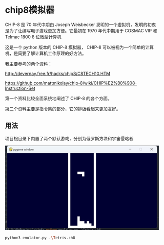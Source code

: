 # chip8模拟器
CHIP-8 是 70 年代中期由 Joseph Weisbecker 发明的一个虚拟机，发明的初衷是为了让编写电子游戏更加方便。它最初在 1970 年代中期用于 COSMAC VIP 和 Telmac 1800 8 位微型计算机

这是一个 python 版本的 CHIP-8 模拟器， CHIP-8 可以被视为一个简单的计算机，是简要了解计算机工作原理的好方法。

我主要参考的两个资料：

http://devernay.free.fr/hacks/chip8/C8TECH10.HTM

https://github.com/mattmikolay/chip-8/wiki/CHIP%E2%80%908-Instruction-Set

第一个资料比较全面系统地阐述了 CHIP-8 的各个方面。

第二个资料主要是指令集的部分，它的排版看起来更加友好。


## 用法
项目根目录下内置了两个默认游戏，分别为俄罗斯方块和宇宙侵略者

![Image Description](preview2.png)

```bash
python3 emulator.py .\Tetris.ch8
```